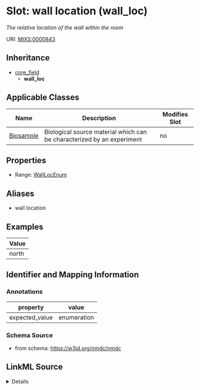 # Slot: wall location (wall_loc)


_The relative location of the wall within the room_



URI: [MIXS:0000843](https://w3id.org/mixs/0000843)




## Inheritance

* [core_field](core_field.md)
    * **wall_loc**





## Applicable Classes

| Name | Description | Modifies Slot |
| --- | --- | --- |
[Biosample](Biosample.md) | Biological source material which can be characterized by an experiment |  no  |







## Properties

* Range: [WallLocEnum](WallLocEnum.md)



## Aliases


* wall location




## Examples

| Value |
| --- |
| north |

## Identifier and Mapping Information





### Annotations

| property | value |
| --- | --- |
| expected_value | enumeration || occurrence | 1 |



### Schema Source


* from schema: https://w3id.org/nmdc/nmdc




## LinkML Source

<details>
```yaml
name: wall_loc
annotations:
  expected_value:
    tag: expected_value
    value: enumeration
  occurrence:
    tag: occurrence
    value: '1'
description: The relative location of the wall within the room
title: wall location
examples:
- value: north
from_schema: https://w3id.org/nmdc/nmdc
aliases:
- wall location
rank: 1000
is_a: core field
slot_uri: MIXS:0000843
multivalued: false
alias: wall_loc
domain_of:
- Biosample
range: wall_loc_enum

```
</details>